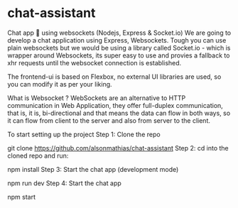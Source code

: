 # chat-assistant
Chat app 💬 using websockets (Nodejs, Express & Socket.io)
We are going to develop a chat application using Express, Websockets. Tough you can use plain websockets but we would be using a library called Socket.io - which is wrapper around Websockets, its super easy to use and provies a fallback to xhr requests until the websocket connection is established.

The frontend-ui is based on Flexbox, no external UI libraries are used, so you can modify it as per your liking.

What is Websocket ?
WebSockets are an alternative to HTTP communication in Web Application, they offer full-duplex communication, that is, it is, bi-directional and that means the data can flow in both ways, so it can flow from client to the server and also from server to the client.

To start setting up the project
Step 1: Clone the repo

git clone https://github.com/alsonmathias/chat-assistant
Step 2: cd into the cloned repo and run:

npm install
Step 3: Start the chat app (development mode)

npm run dev
Step 4: Start the chat app

npm start
